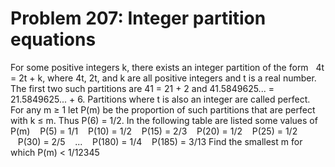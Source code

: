 # Problem 207: Integer partition equations
For some positive integers k, there exists an integer partition of the
form   4t = 2t + k, where 4t, 2t, and k are all positive integers and t
is a real number. The first two such partitions are 41 = 21 + 2 and
41.5849625... = 21.5849625... + 6. Partitions where t is also an integer
are called perfect. For any m ≥ 1 let P(m) be the proportion of such
partitions that are perfect with k ≤ m. Thus P(6) = 1/2. In the
following table are listed some values of P(m)    P(5) = 1/1    P(10) =
1/2    P(15) = 2/3    P(20) = 1/2    P(25) = 1/2    P(30) = 2/5    ...
   P(180) = 1/4    P(185) = 3/13 Find the smallest m for which P(m) &lt;
1/12345
